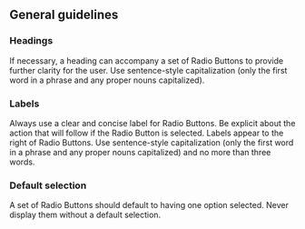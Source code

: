 
## General guidelines

### Headings

If necessary, a heading can accompany a set of Radio Buttons to provide further clarity for the user. Use sentence-style capitalization (only the first word in a phrase and any proper nouns capitalized).

### Labels

Always use a clear and concise label for Radio Buttons. Be explicit about the action that will follow if the Radio Button is selected. Labels appear to the right of Radio Buttons. Use sentence-style capitalization (only the first word in a phrase and any proper nouns capitalized) and no more than three words.

### Default selection

A set of Radio Buttons should default to having one option selected. Never display them without a default selection.
